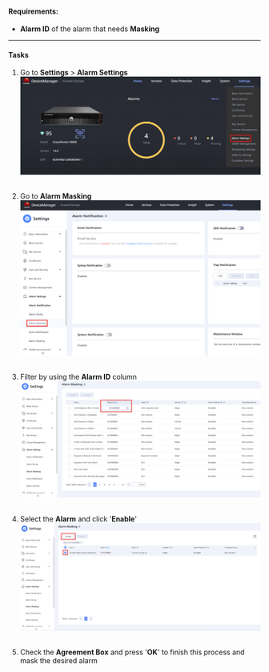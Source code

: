 #### Requirements:
- **Alarm ID** of the alarm that needs **Masking**

---
#### Tasks
1. Go to **Settings** > **Alarm Settings**
   ![AlarmMasking001](../Images/AlarmMasking001.png)<br>
   <br>

2. Go to **Alarm Masking**
   ![AlarmMasking002](../Images/AlarmMasking002.png)<br>
   <br>

3. Filter by using the **Alarm ID** column
   ![AlarmMasking003](../Images/AlarmMasking003.png)<br>
   <br>

4. Select the **Alarm** and click '**Enable**'
   ![AlarmMasking004](../Images/AlarmMasking004.png)<br>
   <br>

5. Check the **Agreement Box** and press '**OK**' to finish this process and mask the desired alarm